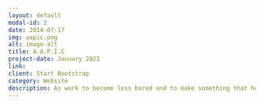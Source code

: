 ```yaml
---
layout: default
modal-id: 2
date: 2014-07-17
img: aapic.png
alt: image-alt
title: A.A.P.I.C
project-date: January 2023
link:
client: Start Bootstrap
category: Website
description: As work to become less bored and to make something that he could learn from, Dorcupi started A.A.P.I.C (An Amazing Arrogantactive API Collection). It showcases a few unique API's for people around the world to learn about.
---
```

